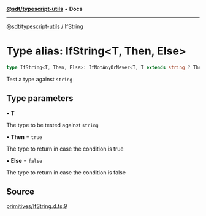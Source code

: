 [**@sdt/typescript-utils**](../README.md) • **Docs**

***

[@sdt/typescript-utils](../globals.md) / IfString

# Type alias: IfString\<T, Then, Else\>

```ts
type IfString<T, Then, Else>: IfNotAnyOrNever<T, T extends string ? Then : Else, Else>;
```

Test a type against `string`

## Type parameters

• **T**

The type to be tested against `string`

• **Then** = `true`

The type to return in case the condition is true

• **Else** = `false`

The type to return in case the condition is false

## Source

[primitives/IfString.d.ts:9](https://github.com/sylvaindethier/typescript-utils/blob/254cb70e64a181b28a83233c8f5f88b54fc4d037/types/primitives/IfString.d.ts#L9)

